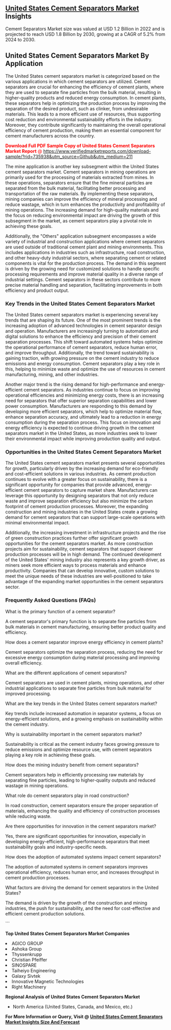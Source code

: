 <h2><a href="https://www.verifiedmarketreports.com/download-sample/?rid=735938&amp;utm_source=Github&amp;utm_medium=211" target="_blank">United States Cement Separators Market</a> Insights</h2><p>Cement Separators Market size was valued at USD 1.2 Billion in 2022 and is projected to reach USD 1.8 Billion by 2030, growing at a CAGR of 5.2% from 2024 to 2030.</p><p><h2>United States Cement Separators Market By Application</h2><p>The United States cement separators market is categorized based on the various applications in which cement separators are utilized. Cement separators are crucial for enhancing the efficiency of cement plants, where they are used to separate fine particles from the bulk material, resulting in higher-quality products and reduced energy consumption. In cement plants, these separators help in optimizing the production process by improving the separation of the desired product, such as clinker, from undesirable materials. This leads to a more efficient use of resources, thus supporting cost reduction and environmental sustainability efforts in the industry. Moreover, they contribute significantly to maintaining the overall operational efficiency of cement production, making them an essential component for cement manufacturers across the country.<p><span class=""><span style="color: #ff0000;"><strong>Download Full PDF Sample Copy of United States Cement Separators Market Report</strong> @ </span><a href="https://www.verifiedmarketreports.com/download-sample/?rid=735938&amp;utm_source=Github&amp;utm_medium=211" target="_blank">https://www.verifiedmarketreports.com/download-sample/?rid=735938&amp;utm_source=Github&amp;utm_medium=211</a></span></p><p>The mine application is another key subsegment within the United States cement separators market. Cement separators in mining operations are primarily used for the processing of materials extracted from mines. In these operations, separators ensure that the fine mineral particles are separated from the bulk material, facilitating better processing and transportation of the raw materials. By implementing these separators, mining companies can improve the efficiency of mineral processing and reduce wastage, which in turn enhances the productivity and profitability of mining operations. The increasing demand for high-quality materials and the focus on reducing environmental impact are driving the growth of this subsegment in the market, as cement separators play a pivotal role in achieving these goals.<p>Additionally, the "Others" application subsegment encompasses a wide variety of industrial and construction applications where cement separators are used outside of traditional cement plant and mining environments. This includes applications in industries such as infrastructure, road construction, and other heavy-duty industrial sectors, where separating cement or related components is vital for the production process. The demand in this segment is driven by the growing need for customized solutions to handle specific processing requirements and improve material quality in a diverse range of industrial settings. Cement separators in these sectors contribute to more precise material handling and separation, facilitating improvements in both efficiency and product output.<h3>Key Trends in the United States Cement Separators Market</h3><p>The United States cement separators market is experiencing several key trends that are shaping its future. One of the most prominent trends is the increasing adoption of advanced technologies in cement separator design and operation. Manufacturers are increasingly turning to automation and digital solutions to enhance the efficiency and precision of their cement separation processes. This shift toward automated systems helps optimize the operational performance of cement separators, reduce human error, and improve throughput. Additionally, the trend toward sustainability is gaining traction, with growing pressure on the cement industry to reduce emissions and energy consumption. Cement separators play a key role in this, helping to minimize waste and optimize the use of resources in cement manufacturing, mining, and other industries.<p>Another major trend is the rising demand for high-performance and energy-efficient cement separators. As industries continue to focus on improving operational efficiencies and minimizing energy costs, there is an increasing need for separators that offer superior separation capabilities and lower power consumption. Manufacturers are responding to this demand by developing more efficient separators, which help to optimize material flow, enhance separation accuracy, and ultimately lead to a reduction in energy consumption during the separation process. This focus on innovation and energy efficiency is expected to continue driving growth in the cement separators market in the United States, as more industries seek to lower their environmental impact while improving production quality and output.<h3>Opportunities in the United States Cement Separators Market</h3><p>The United States cement separators market presents several opportunities for growth, particularly driven by the increasing demand for eco-friendly and cost-efficient solutions in various industries. As cement production continues to evolve with a greater focus on sustainability, there is a significant opportunity for companies that provide advanced, energy-efficient cement separators to capture market share. Manufacturers can leverage this opportunity by designing separators that not only reduce waste and improve separation efficiency but also minimize the carbon footprint of cement production processes. Moreover, the expanding construction and mining industries in the United States create a growing demand for cement separators that can support large-scale operations with minimal environmental impact.<p>Additionally, the increasing investment in infrastructure projects and the rise of green construction practices further offer significant growth opportunities for the cement separators market. As more construction projects aim for sustainability, cement separators that support cleaner production processes will be in high demand. The continued development of the United States' mining industry also represents a key growth driver, as miners seek more efficient ways to process materials and enhance productivity. Companies that can develop innovative, custom solutions to meet the unique needs of these industries are well-positioned to take advantage of the expanding market opportunities in the cement separators sector.<h3>Frequently Asked Questions (FAQs)</h3><p>What is the primary function of a cement separator?</p><p>A cement separator's primary function is to separate fine particles from bulk materials in cement manufacturing, ensuring better product quality and efficiency.</p><p>How does a cement separator improve energy efficiency in cement plants?</p><p>Cement separators optimize the separation process, reducing the need for excessive energy consumption during material processing and improving overall efficiency.</p><p>What are the different applications of cement separators?</p><p>Cement separators are used in cement plants, mining operations, and other industrial applications to separate fine particles from bulk material for improved processing.</p><p>What are the key trends in the United States cement separators market?</p><p>Key trends include increased automation in separator systems, a focus on energy-efficient solutions, and a growing emphasis on sustainability within the cement industry.</p><p>Why is sustainability important in the cement separators market?</p><p>Sustainability is critical as the cement industry faces growing pressure to reduce emissions and optimize resource use, with cement separators playing a key role in achieving these goals.</p><p>How does the mining industry benefit from cement separators?</p><p>Cement separators help in efficiently processing raw materials by separating fine particles, leading to higher-quality outputs and reduced wastage in mining operations.</p><p>What role do cement separators play in road construction?</p><p>In road construction, cement separators ensure the proper separation of materials, enhancing the quality and efficiency of construction processes while reducing waste.</p><p>Are there opportunities for innovation in the cement separators market?</p><p>Yes, there are significant opportunities for innovation, especially in developing energy-efficient, high-performance separators that meet sustainability goals and industry-specific needs.</p><p>How does the adoption of automated systems impact cement separators?</p><p>The adoption of automated systems in cement separators improves operational efficiency, reduces human error, and increases throughput in cement production processes.</p><p>What factors are driving the demand for cement separators in the United States?</p><p>The demand is driven by the growth of the construction and mining industries, the push for sustainability, and the need for cost-effective and efficient cement production solutions.</p>```</p><p><strong>Top United States Cement Separators Market Companies</strong></p><div data-test-id=""><p><li>AGICO GROUP</li><li> Ashoka Group</li><li> Thyssenkrupp</li><li> Christian Pfeiffer</li><li> SINOSPARE</li><li> Taiheiyo Engineering</li><li> Galaxy Sivtek</li><li> Innovative Magnetic Technologies</li><li> Right Machinery</li></p><div><strong>Regional Analysis of&nbsp;United States Cement Separators Market</strong></div><ul><li dir="ltr"><p dir="ltr">North America&nbsp;(United States, Canada, and Mexico, etc.)</p></li></ul><p><strong>For More Information or Query, Visit @&nbsp;</strong><strong><a href="https://www.verifiedmarketreports.com/product/cement-separators-market/?utm_source=Github&amp;utm_medium=211" target="_blank">United States Cement Separators Market Insights Size And Forecast</a></strong></p></div>
